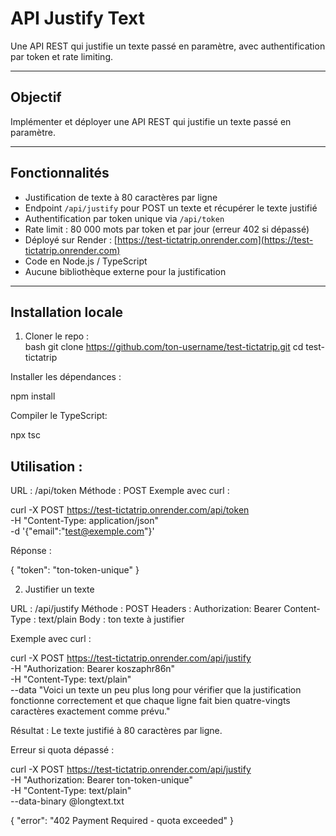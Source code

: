 # API Justify Text

Une API REST qui justifie un texte passé en paramètre, avec authentification par token et rate limiting.

---

## Objectif

Implémenter et déployer une API REST qui justifie un texte passé en paramètre.

---

## Fonctionnalités

- Justification de texte à 80 caractères par ligne 
- Endpoint `/api/justify` pour POST un texte et récupérer le texte justifié  
- Authentification par token unique via `/api/token`  
- Rate limit : 80 000 mots par token et par jour (erreur 402 si dépassé)  
- Déployé sur Render : [https://test-tictatrip.onrender.com](https://test-tictatrip.onrender.com)  
- Code en Node.js / TypeScript  
- Aucune bibliothèque externe pour la justification  

---

## Installation locale

1. Cloner le repo :  
bash
git clone https://github.com/ton-username/test-tictatrip.git
cd test-tictatrip

Installer les dépendances :

npm install

Compiler le TypeScript:

npx tsc

## Utilisation :

URL : /api/token
Méthode : POST
Exemple avec curl :

curl -X POST https://test-tictatrip.onrender.com/api/token \
-H "Content-Type: application/json" \
-d '{"email":"test@exemple.com"}'


Réponse :

{
  "token": "ton-token-unique"
}

2. Justifier un texte

URL : /api/justify
Méthode : POST
Headers : Authorization: Bearer <ton-token>
Content-Type : text/plain
Body : ton texte à justifier

Exemple avec curl :

curl -X POST https://test-tictatrip.onrender.com/api/justify \
-H "Authorization: Bearer koszaphr86n" \
-H "Content-Type: text/plain" \
--data "Voici un texte un peu plus long pour vérifier que la justification fonctionne correctement et que chaque ligne fait bien quatre-vingts caractères exactement comme prévu."



Résultat :
Le texte justifié à 80 caractères par ligne.

Erreur si quota dépassé :

curl -X POST https://test-tictatrip.onrender.com/api/justify \
-H "Authorization: Bearer ton-token-unique" \
-H "Content-Type: text/plain" \
--data-binary @longtext.txt

{
  "error": "402 Payment Required - quota exceeded"
}
